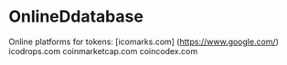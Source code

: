 # OnlineDdatabase

Online platforms for tokens:
[icomarks.com] (https://www.google.com/)
icodrops.com
coinmarketcap.com
coincodex.com
